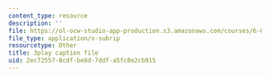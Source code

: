 ```yaml
---
content_type: resource
description: ''
file: https://ol-ocw-studio-app-production.s3.amazonaws.com/courses/6-003-signals-and-systems-fall-2011/2ec725578cdfbe8d7ddfa5fc0e2cb915_gxgV_oOG7Zc.srt
file_type: application/x-subrip
resourcetype: Other
title: 3play caption file
uid: 2ec72557-8cdf-be8d-7ddf-a5fc0e2cb915
---
```

